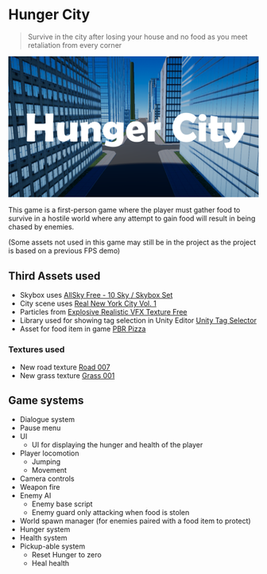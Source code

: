 # Hunger City

> Survive in the city after losing your house and no food as you meet retaliation from every corner

<img src="Cover.png"/>

This game is a first-person game where the player must gather food to survive in a hostile world where any attempt to gain food will result in being chased by enemies.

(Some assets not used in this game may still be in the project as the project is based on a previous FPS demo)

## Third Assets used
- Skybox uses [AllSky Free - 10 Sky / Skybox Set](https://assetstore.unity.com/packages/2d/textures-materials/sky/allsky-free-10-sky-skybox-set-146014)
- City scene uses [Real New York City Vol. 1](https://assetstore.unity.com/packages/3d/environments/urban/real-new-york-city-vol-1-208247)
- Particles from [Explosive Realistic VFX Texture Free](https://assetstore.unity.com/packages/vfx/particles/fire-explosions/explosive-realistic-vfx-texture-free-34541)
- Library used for showing tag selection in Unity Editor [Unity Tag Selector](https://github.com/WSWhitehouse/Unity-Tag-Selector)
- Asset for food item in game [PBR Pizza](https://assetstore.unity.com/packages/3d/props/food/pbr-pizza-108425)
### Textures used
- New road texture [Road 007](https://ambientcg.com/view?id=Road007)
- New grass texture [Grass 001](https://ambientcg.com/view?id=Grass001)

## Game systems
- Dialogue system
- Pause menu
- UI
    - UI for displaying the hunger and health of the player
- Player locomotion
    - Jumping
    - Movement
- Camera controls
- Weapon fire
- Enemy AI
    - Enemy base script
    - Enemy guard only attacking when food is stolen
- World spawn manager (for enemies paired with a food item to protect)
- Hunger system
- Health system
- Pickup-able system
    - Reset Hunger to zero
    - Heal health
